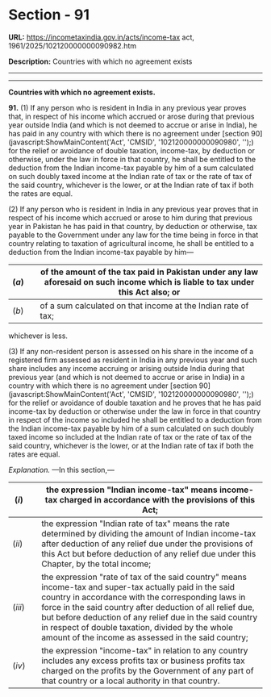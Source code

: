 # Section - 91

**URL:** https://incometaxindia.gov.in/acts/income-tax act, 1961/2025/102120000000090982.htm

**Description:** Countries with which no agreement exists

---

****

**Countries with which no agreement exists.**

**91.** (1) If any person who is resident in India in any previous year proves that, in respect of his income which accrued or arose during that previous year outside India (and which is not deemed to accrue or arise in India), he has paid in any country with which there is no agreement under [section 90](javascript:ShowMainContent\('Act', 'CMSID', '102120000000090980', ''\);) for the relief or avoidance of double taxation, income-tax, by deduction or otherwise, under the law in force in that country, he shall be entitled to the deduction from the Indian income-tax payable by him of a sum calculated on such doubly taxed income at the Indian rate of tax or the rate of tax of the said country, whichever is the lower, or at the Indian rate of tax if both the rates are equal.

(2) If any person who is resident in India in any previous year proves that in respect of his income which accrued or arose to him during that previous year in Pakistan he has paid in that country, by deduction or otherwise, tax payable to the Government under any law for the time being in force in that country relating to taxation of agricultural income, he shall be entitled to a deduction from the Indian income-tax payable by him—

(_a_)|  |  of the amount of the tax paid in Pakistan under any law aforesaid on such income which is liable to tax under this Act also; or  
---|---|---  
(_b_)|  |  of a sum calculated on that income at the Indian rate of tax;  
  
whichever is less.

(3) If any non-resident person is assessed on his share in the income of a registered firm assessed as resident in India in any previous year and such share includes any income accruing or arising outside India during that previous year (and which is not deemed to accrue or arise in India) in a country with which there is no agreement under [section 90](javascript:ShowMainContent\('Act', 'CMSID', '102120000000090980', ''\);) for the relief or avoidance of double taxation and he proves that he has paid income-tax by deduction or otherwise under the law in force in that country in respect of the income so included he shall be entitled to a deduction from the Indian income-tax payable by him of a sum calculated on such doubly taxed income so included at the Indian rate of tax or the rate of tax of the said country, whichever is the lower, or at the Indian rate of tax if both the rates are equal.

_Explanation._ —In this section,—

(_i_)|  |  the expression "Indian income-tax" means income-tax charged in accordance with the provisions of this Act;  
---|---|---  
(_ii_)|  |  the expression "Indian rate of tax" means the rate determined by dividing the amount of Indian income-tax after deduction of any relief due under the provisions of this Act but before deduction of any relief due under this Chapter, by the total income;  
(_iii_)|  |  the expression "rate of tax of the said country" means income-tax and super-tax actually paid in the said country in accordance with the corresponding laws in force in the said country after deduction of all relief due, but before deduction of any relief due in the said country in respect of double taxation, divided by the whole amount of the income as assessed in the said country;  
(_iv_)|  |  the expression "income-tax" in relation to any country includes any excess profits tax or business profits tax charged on the profits by the Government of any part of that country or a local authority in that country.